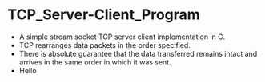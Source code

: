# TCP_Server-Client_Program
 + A simple stream socket TCP server client implementation in C.
 + TCP rearranges data packets in the order specified. 
 + There is absolute guarantee that the data transferred remains intact and arrives in the same order in which it was sent.
 + Hello

